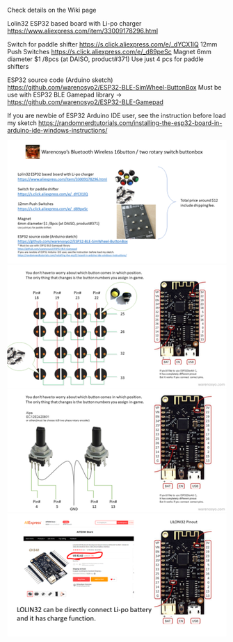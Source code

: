 Check details on the Wiki page

Lolin32 ESP32 based board with Li-po charger
https://www.aliexpress.com/item/33009178296.html

Switch for paddle shifter
https://s.click.aliexpress.com/e/_dYCX1lQ 12mm Push Switches
https://s.click.aliexpress.com/e/_d89peSc Magnet 6mm diameter $1 /8pcs (at DAISO, product#371)
Use just 4 pcs for paddle shifters


ESP32 source code (Arduino sketch)
https://github.com/warenosyo2/ESP32-BLE-SimWheel-ButtonBox
Must be use with ESP32 BLE Gamepad library -> https://github.com/warenosyo2/ESP32-BLE-Gamepad

If you are newbie of ESP32 Arduino IDE user, see the instruction before load my sketch
https://randomnerdtutorials.com/installing-the-esp32-board-in-arduino-ide-windows-instructions/




![howto1](https://github.com/warenosyo2/DIY_12dollers_BluetoothWirelessButtonboxForSimWheel_ESP32/blob/master/Slide1.PNG "howto1")
![howto2](https://github.com/warenosyo2/DIY_12dollers_BluetoothWirelessButtonboxForSimWheel_ESP32/blob/master/Slide2.PNG "howto2")
![howto3](https://github.com/warenosyo2/DIY_12dollers_BluetoothWirelessButtonboxForSimWheel_ESP32/blob/master/Slide3.PNG "howto3")
![howto4](https://github.com/warenosyo2/DIY_12dollers_BluetoothWirelessButtonboxForSimWheel_ESP32/blob/master/Slide4.PNG "howto4")


